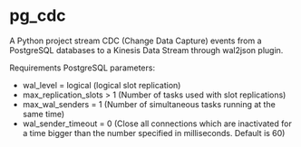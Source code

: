 # pg_cdc
A Python project stream CDC (Change Data Capture) events from a PostgreSQL databases to a Kinesis Data Stream through wal2json plugin.

Requirements PostgreSQL parameters:

- wal_level = logical (logical slot replication)
- max_replication_slots > 1 (Number of tasks used with slot replications)
- max_wal_senders = 1 (Number of simultaneous tasks running at the same time)
- wal_sender_timeout = 0 (Close all connections which are inactivated for a time bigger than the number specified in milliseconds. Default is 60)
